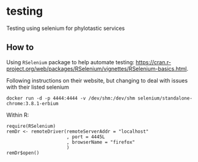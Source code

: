 # testing
Testing using selenium for phylotastic services

## How to

Using `RSelenium` package to help automate testing: https://cran.r-project.org/web/packages/RSelenium/vignettes/RSelenium-basics.html.

Following instructions on their website, but changing to deal with issues with their listed selenium

```
docker run -d -p 4444:4444 -v /dev/shm:/dev/shm selenium/standalone-chrome:3.8.1-erbium
```

Within R:

```
require(RSelenium)
remDr <- remoteDriver(remoteServerAddr = "localhost"
                      , port = 4445L
                      , browserName = "firefox"
                      )
remDr$open()
```
